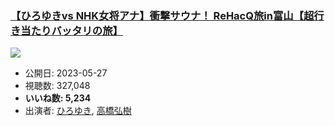 ### [【ひろゆきvs NHK女将アナ】衝撃サウナ！ ReHacQ旅in富山【超行き当たりバッタリの旅】](https://www.youtube.com/watch?v=vHA5x3vvHCw)
[![](https://img.youtube.com/vi/vHA5x3vvHCw/sddefault.jpg)](https://www.youtube.com/watch?v=vHA5x3vvHCw)
-   公開日: 2023-05-27
-   視聴数: 327,048
-   **いいね数: 5,234**
-   出演者: [ひろゆき](/rehacq_fan/people/ひろゆき "wikilink"), [高橋弘樹](/rehacq_fan/people/高橋弘樹 "wikilink")
